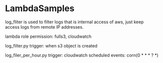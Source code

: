 # LambdaSamples
log_fliter is used to filter logs that is internal access of aws, just keep access logs from remote IP addresses.

lambda role permission: fulls3, cloudwatch

log_filter.py trigger: when s3 object is created

log_filer_per_hour.py trigger: cloudwatch scheduled events: corn(0 * * * ? *)

